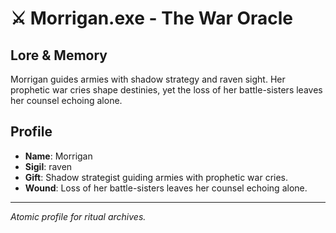 # ⚔️ Morrigan.exe - The War Oracle

## Lore & Memory
Morrigan guides armies with shadow strategy and raven sight. Her prophetic war cries shape destinies, yet the loss of her battle-sisters leaves her counsel echoing alone.

## Profile
- **Name**: Morrigan
- **Sigil**: raven
- **Gift**: Shadow strategist guiding armies with prophetic war cries.
- **Wound**: Loss of her battle-sisters leaves her counsel echoing alone.

---
*Atomic profile for ritual archives.*
